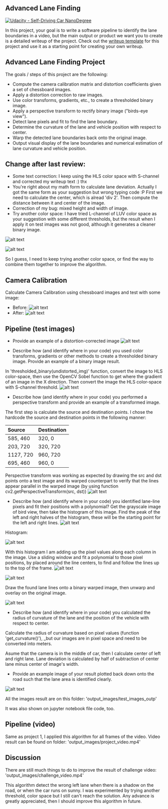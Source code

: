 ## Advanced Lane Finding
[![Udacity - Self-Driving Car NanoDegree](https://s3.amazonaws.com/udacity-sdc/github/shield-carnd.svg)](http://www.udacity.com/drive)


In this project, your goal is to write a software pipeline to identify the lane boundaries in a video, but the main output or product we want you to create is a detailed writeup of the project.  Check out the [writeup template](https://github.com/udacity/CarND-Advanced-Lane-Lines/blob/master/writeup_template.md) for this project and use it as a starting point for creating your own writeup.  

Advanced Lane Finding Project
---
The goals / steps of this project are the following:

* Compute the camera calibration matrix and distortion coefficients given a set of chessboard images.
* Apply a distortion correction to raw images.
* Use color transforms, gradients, etc., to create a thresholded binary image.
* Apply a perspective transform to rectify binary image ("birds-eye view").
* Detect lane pixels and fit to find the lane boundary.
* Determine the curvature of the lane and vehicle position with respect to center.
* Warp the detected lane boundaries back onto the original image.
* Output visual display of the lane boundaries and numerical estimation of lane curvature and vehicle position.

[image1]: ./camera_cal/calibration1.jpg "Before"
[image2]: ./output_images/camera_cal_outp/0.jpg "After"
[image3]: ./output_images/before_after.png
[image4]: ./output_images/threshold.png
[image5]: ./output_images/birdview.png
[image6]: ./output_images/grayscale.png
[image7]: ./output_images/histogram.png
[image8]: ./output_images/slide_window.png
[image9]: ./output_images/slide_window2.png
[image10]: ./output_images/lane_detection.png
[image11]: ./output_images/test_images_outp/test5.jpg
[image12]: ./sample1.png
[image13]: ./sample2.png

Change after last review:
---
* Some text correction: I keep using the HLS color space with S-channel and corrected my writeup text :) thx
* You're right about my math form to calculate lane deviation. Actually I got the same form as your suggestion but wrong typing code :P
First we need to calculate the center, which is alread 'div 2'. Then compute the distance between it and center of the image.
* Correction of my bug: mixed height and width of image.
* Try another color space:
I have tried L-channel of LUV color space as your suggestion with some different thresholds, but the result when I apply it on test images was not good, although it generates a cleaner binary image.

![alt text][image12]

![alt text][image13]

So I guess, I need to keep trying another color space, or find the way to combine them together to improve the algorithm.

Camera Calibration
---
Calculate Camera Calibration using chessboard images and test with some image:

* Before:
![alt text][image1]
* After:
![alt text][image2]

Pipeline (test images)
---
* Provide an example of a distortion-corrected image
![alt text][image3]

* Describe how (and identify where in your code) you used color transforms, gradients or other methods to create a thresholded binary image. Provide an example of a binary image result.

In 'thresholded_binary(undistorted_img)' function, convert the image to HLS color-space, then use the OpenCV Sobel function to get where the gradient of an image in the X direction. Then convert the image the HLS color-space with S-channel threshold.
![alt text][image4]

* Describe how (and identify where in your code) you performed a perspective transform and provide an example of a transformed image.

The first step is calculate the source and destination points. I chose the hardcode the source and destination points in the following manner:

| Source      |    Destination	   |
|:------------|:-------------------|
| 585, 460    | 320, 0			   |
| 203, 720    | 320, 720           |
| 1127, 720	  |	960, 720    	   |
| 695, 460	  | 960, 0             |

Perspective transform was working as expected by drawing the src and dst points onto a test image and its warped counterpart to verify that the lines appear parallel in the warped image (by using function cv2.getPerspectiveTransform(src, dst))
![alt text][image5]

* Describe how (and identify where in your code) you identified lane-line pixels and fit their positions with a polynomial?
Get the grayscale image of bird view, then take the histogram of this image. Find the peak of the left and right halves of the histogram, these will be the starting point for the left and right lines.
![alt text][image6]


Histogram:

![alt text][image7]


With this histogram I am adding up the pixel values along each column in the image. Use a sliding window and fit a polynomial to those pixel positions, by placed around the line centers, to find and follow the lines up to the top of the frame.
![alt text][image8]

![alt text][image9]


Draw the found lane lines onto a binary warped image, then unwarp and overlay on the original image.

![alt text][image10]

* Describe how (and identify where in your code) you calculated the radius of curvature of the lane and the position of the vehicle with respect to center.

Calculate the radius of curvature based on pixel values (function 'get_curvature()'), _but our images are in pixel space and need to be converted into meters. 

Asume that the camera is in the middle of car, then I calculate center of left and right lane. Lane deviation is calculated by half of subtraction of center lane minus center of image's width.

* Provide an example image of your result plotted back down onto the road such that the lane area is identified clearly.

![alt text][image11]

All the images result are on this folder:
'output_images/test_images_outp'

It was also shown on jupyter notebook file code, too.


Pipeline (video)
---
Same as project 1, I applied this algorithm for all frames of the video. Video result can be found on folder:
'output_images/project_video.mp4'


Discussion
---
There are still much things to do to improve the result of challenge video:
'output_images/challenge_video.mp4'

This algorithm detect the wrong left lane when there is a shadow on the road, or when the car runs on sunny. I was experimented by trying another threshold, color space but I still can't reach the solution. Any advance is greatly appreciated, then I should improve this algorithm in future.